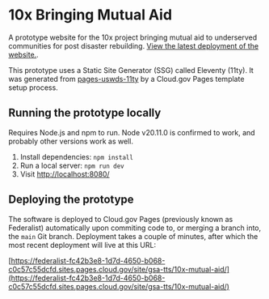 # 10x Bringing Mutual Aid

A prototype website for the 10x project bringing mutual aid to underserved communities for post disaster rebuilding. [View the latest deployment of the website.](https://federalist-fc42b3e8-1d7d-4650-b068-c0c57c55dcfd.sites.pages.cloud.gov/site/gsa-tts/10x-mutual-aid/).

This prototype uses a Static Site Generator (SSG) called Eleventy (11ty). It was generated from [pages-uswds-11ty](https://github.com/cloud-gov/pages-uswds-11ty) by a Cloud.gov Pages template setup process.

## Running the prototype locally

Requires Node.js and npm to run. Node v20.11.0 is confirmed to work, and probably other versions work as well.

1. Install dependencies: `npm install`
2. Run a local server: `npm run dev`
3. Visit [http://localhost:8080/](http://localhost:8080/)

## Deploying the prototype

The software is deployed to Cloud.gov Pages (previously known as Federalist) automatically upon commiting code to, or merging a branch into, the `main` Git branch. Deployment takes a couple of minutes, after which the most recent deployment will live at this URL:

[https://federalist-fc42b3e8-1d7d-4650-b068-c0c57c55dcfd.sites.pages.cloud.gov/site/gsa-tts/10x-mutual-aid/](https://federalist-fc42b3e8-1d7d-4650-b068-c0c57c55dcfd.sites.pages.cloud.gov/site/gsa-tts/10x-mutual-aid/)